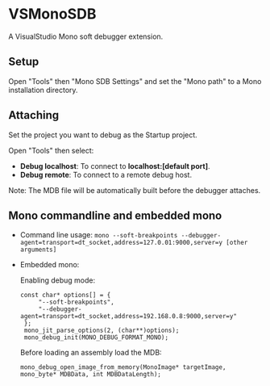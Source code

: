 # VSMonoSDB
A VisualStudio Mono soft debugger extension.

## Setup

Open "Tools" then "Mono SDB Settings" and set the "Mono path" to a Mono installation directory.


## Attaching
Set the project you want to debug as the Startup project.

Open "Tools" then select:
* **Debug localhost**: To connect to **localhost:[default port]**.
* **Debug remote**: To connect to a remote debug host.

Note: The MDB file will be automatically built before the debugger attaches.

## Mono commandline and embedded mono
* Command line usage: ```mono --soft-breakpoints --debugger-agent=transport=dt_socket,address=127.0.01:9000,server=y [other arguments]```
* Embedded mono: 
 
   Enabling debug mode:
   ```
   const char* options[] = {
		"--soft-breakpoints",
		"--debugger-agent=transport=dt_socket,address=192.168.0.8:9000,server=y"
	};
	mono_jit_parse_options(2, (char**)options);	
	mono_debug_init(MONO_DEBUG_FORMAT_MONO);
   ```
   
   Before loading an assembly load the MDB:
   ```
   mono_debug_open_image_from_memory(MonoImage* targetImage, mono_byte* MDBData, int MDBDataLength);
   ```
